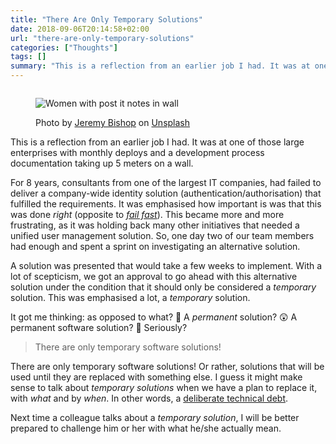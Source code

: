 ```yaml
---
title: "There Are Only Temporary Solutions"
date: 2018-09-06T20:14:58+02:00
url: "there-are-only-temporary-solutions"
categories: ["Thoughts"]
tags: []
summary: "This is a reflection from an earlier job I had. It was at one of those large enterprises with monthly deploys and a development process documentation taking up 5 meters on a wall. For 8 years, consultants from one of the largest IT companies, had failed to deliver a company-wide..."
---
```


<figure class="image-border" style="margin-top: 2em">
  <img src="../images/rawpixel-749480-unsplash-w1500.jpg" alt="Women with post it notes in wall">
    <figcaption>
      <p>Photo by <a href="https://unsplash.com/photos/KFIjzXYg1RM">Jeremy Bishop</a> on <a href="https://unsplash.com/">Unsplash</a></p>
    </figcaption>    
</figure>

This is a reflection from an earlier job I had. It was at one of those large enterprises with monthly deploys and a development process documentation taking up 5 meters on a wall.

For 8 years, consultants from one of the largest IT companies, had failed to deliver a company-wide identity solution (authentication/authorisation) that fulfilled the requirements. It was emphasised how important is was that this was done _right_ (opposite to _[fail fast][1]_). This became more and more frustrating, as it was holding back many other initiatives that needed a unified user management solution. So, one day two of our team members had enough and spent a sprint on investigating an alternative solution. 

A solution was presented that would take a few weeks to implement. With a lot of scepticism, we got an approval to go ahead with this alternative solution under the condition that it should only be considered a _temporary_ solution. This was emphasised a lot, a _temporary_ solution. 

It got me thinking: as opposed to what? 🤨 A _permanent_ solution? 😲 A permanent software solution? 🤣 Seriously?

> There are only temporary software solutions!

There are only temporary software solutions! Or rather, solutions that will be used until they are replaced with something else. I guess it might make sense to talk about _temporary solutions_ when we have a plan to replace it, with _what_ and by _when_. In other words, a [deliberate technical debt][2].

Next time a colleague talks about a _temporary solution_, I will be better prepared to challenge him or her with what he/she actually mean.



[1]: https://whatis.techtarget.com/definition/fail-fast
[2]: https://hackernoon.com/there-are-3-main-types-of-technical-debt-heres-how-to-manage-them-4a3328a4c50c